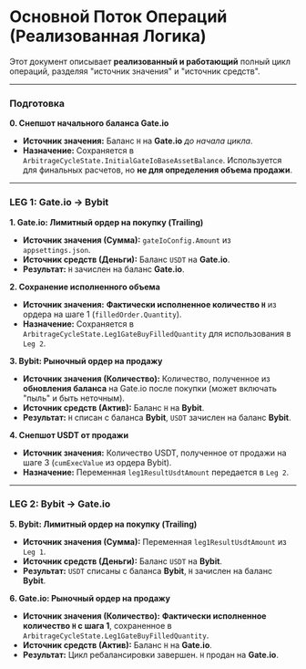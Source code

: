 # Основной Поток Операций (Реализованная Логика)

Этот документ описывает **реализованный и работающий** полный цикл операций, разделяя "источник значения" и "источник средств".

---

### Подготовка

**0. Снепшот начального баланса Gate.io**
-   **Источник значения:** Баланс `H` на **Gate.io** *до начала цикла*.
-   **Назначение:** Сохраняется в `ArbitrageCycleState.InitialGateIoBaseAssetBalance`. Используется для финальных расчетов, но **не для определения объема продажи**.

---

### LEG 1: Gate.io -> Bybit

**1. Gate.io: Лимитный ордер на покупку (Trailing)**
-   **Источник значения (Сумма):** `gateIoConfig.Amount` из `appsettings.json`.
-   **Источник средств (Деньги):** Баланс `USDT` на **Gate.io**.
-   **Результат:** `H` зачислен на баланс **Gate.io**.

**2. Сохранение исполненного объема**
-   **Источник значения:** **Фактически исполненное количество `H`** из ордера на шаге 1 (`filledOrder.Quantity`).
-   **Назначение:** Сохраняется в `ArbitrageCycleState.Leg1GateBuyFilledQuantity` для использования в `Leg 2`.

**3. Bybit: Рыночный ордер на продажу**
-   **Источник значения (Количество):** Количество, полученное из **обновления баланса** на Gate.io после покупки (может включать "пыль" и быть неточным).
-   **Источник средств (Актив):** Баланс `H` на **Bybit**.
-   **Результат:** `H` списан с баланса **Bybit**, `USDT` зачислен на баланс **Bybit**.

**4. Снепшот USDT от продажи**
-   **Источник значения:** Количество USDT, полученное от продажи на шаге 3 (`cumExecValue` из ордера Bybit).
-   **Назначение:** Переменная `leg1ResultUsdtAmount` передается в `Leg 2`.

---

### LEG 2: Bybit -> Gate.io

**5. Bybit: Лимитный ордер на покупку (Trailing)**
-   **Источник значения (Сумма):** Переменная `leg1ResultUsdtAmount` из `Leg 1`.
-   **Источник средств (Деньги):** Баланс `USDT` на **Bybit**.
-   **Результат:** `USDT` списаны с баланса **Bybit**, `H` зачислен на баланс **Bybit**.

**6. Gate.io: Рыночный ордер на продажу**
-   **Источник значения (Количество):** **Фактически исполненное количество `H` с шага 1**, сохраненное в `ArbitrageCycleState.Leg1GateBuyFilledQuantity`.
-   **Источник средств (Актив):** Баланс `H` на **Gate.io**.
-   **Результат:** Цикл ребалансировки завершен. `H` продан на **Gate.io**.